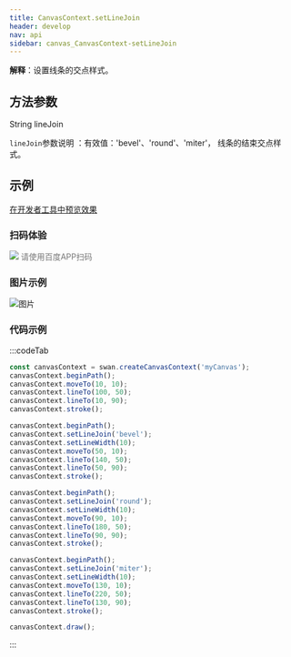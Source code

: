 ```yaml
---
title: CanvasContext.setLineJoin
header: develop
nav: api
sidebar: canvas_CanvasContext-setLineJoin
---
```

 

**解释**：设置线条的交点样式。
 
## 方法参数 

String lineJoin

 `lineJoin`参数说明 ：有效值：'bevel'、'round'、'miter'， 线条的结束交点样式。  
## 示例

<a href="swanide://fragment/929c9c0021fb686fcb5292575e4369531573721091729" title="在开发者工具中预览效果" target="_self">在开发者工具中预览效果</a>

 
### 扫码体验

<div class='scan-code-container'>
    <img src="https://b.bdstatic.com/miniapp/assets/images/doc_demo/pages_createCanvasContext.png" class="demo-qrcode-image" />
    <font color=#777 12px>请使用百度APP扫码</font>
</div>

###  图片示例  
![图片](../../../../img/api/canvas/setLineJoin.png)

### 代码示例 


:::codeTab
```js
const canvasContext = swan.createCanvasContext('myCanvas');
canvasContext.beginPath();
canvasContext.moveTo(10, 10);
canvasContext.lineTo(100, 50);
canvasContext.lineTo(10, 90);
canvasContext.stroke();

canvasContext.beginPath();
canvasContext.setLineJoin('bevel');
canvasContext.setLineWidth(10);
canvasContext.moveTo(50, 10);
canvasContext.lineTo(140, 50);
canvasContext.lineTo(50, 90);
canvasContext.stroke();

canvasContext.beginPath();
canvasContext.setLineJoin('round');
canvasContext.setLineWidth(10);
canvasContext.moveTo(90, 10);
canvasContext.lineTo(180, 50);
canvasContext.lineTo(90, 90);
canvasContext.stroke();

canvasContext.beginPath();
canvasContext.setLineJoin('miter');
canvasContext.setLineWidth(10);
canvasContext.moveTo(130, 10);
canvasContext.lineTo(220, 50);
canvasContext.lineTo(130, 90);
canvasContext.stroke();

canvasContext.draw();
```
:::

